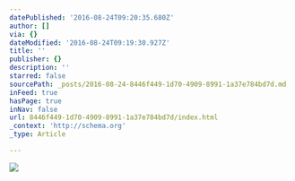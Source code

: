 ```yaml
---
datePublished: '2016-08-24T09:20:35.680Z'
author: []
via: {}
dateModified: '2016-08-24T09:19:30.927Z'
title: ''
publisher: {}
description: ''
starred: false
sourcePath: _posts/2016-08-24-8446f449-1d70-4909-8991-1a37e784bd7d.md
inFeed: true
hasPage: true
inNav: false
url: 8446f449-1d70-4909-8991-1a37e784bd7d/index.html
_context: 'http://schema.org'
_type: Article

---
```

![](https://the-grid-user-content.s3-us-west-2.amazonaws.com/4d23c3ea-0396-4212-995b-e3c1cd1cbf2a.jpg)